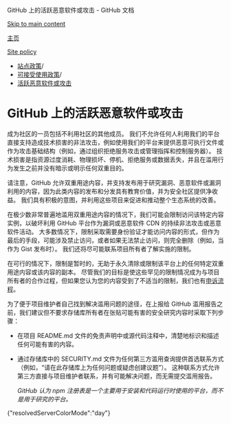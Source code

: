 GitHub 上的活跃恶意软件或攻击 - GitHub 文档

[Skip to main content](#main-content)

[主页](/zh)

[Site policy](/zh/site-policy)

* [站点政策](/zh/site-policy)/
* [可接受使用政策](/zh/site-policy/acceptable-use-policies)/
* [活跃恶意软件或攻击](/zh/site-policy/acceptable-use-policies/github-active-malware-or-exploits)

GitHub 上的活跃恶意软件或攻击
==========

成为社区的一员包括不利用社区的其他成员。 我们不允许任何人利用我们的平台直接支持造成技术损害的非法攻击，例如使用我们的平台来提供恶意可执行文件或作为攻击基础结构（例如，通过组织拒绝服务攻击或管理指挥和控制服务器）。 技术损害是指资源过度消耗、物理损坏、停机、拒绝服务或数据丢失，并且在滥用行为发生之前并没有暗示或明示任何双重目的。

请注意，GitHub 允许双重用途内容，并支持发布用于研究漏洞、恶意软件或漏洞利用的内容，因为此类内容的发布和分发具有教育价值，并为安全社区提供净收益。 我们具有积极的意图，并利用这些项目来促进和推动整个生态系统的改善。

在极少数非常普遍地滥用双重用途内容的情况下，我们可能会限制访问该特定内容实例，以破坏利用 GitHub 平台作为漏洞或恶意软件 CDN 的持续非法攻击或恶意软件活动。 大多数情况下，限制采取需要身份验证才能访问内容的形式，但作为最后的手段，可能涉及禁止访问，或者如果无法禁止访问，则完全删除（例如，当作为 Gist 发布时）。 我们还将尽可能联系项目所有者了解实施的限制。

在可行的情况下，限制是暂时的，无助于永久清除或限制该平台上的任何特定双重用途内容或该内容的副本。 尽管我们的目标是使这些罕见的限制情况成为与项目所有者的合作过程，但如果您认为您的内容受到了不适当的限制，我们也有[申诉流程](/zh/site-policy/acceptable-use-policies/github-appeal-and-reinstatement)。

为了便于项目维护者自己找到解决滥用问题的途径，在上报给 GitHub 滥用报告之前，我们建议但不要求存储库所有者在张贴可能有害的安全研究内容时采取下列步骤：

* 在项目 README.md 文件的免责声明中或源代码注释中，清楚地标识和描述任何可能有害的内容。

* 通过存储库中的 SECURITY.md 文件为任何第三方滥用查询提供首选联系方式（例如，“请在此存储库上为任何问题或疑虑创建议题”）。 这种联系方式允许第三方直接与项目维护者联系，并有可能解决问题，而无需提交滥用报告。

  *GitHub 认为 npm 注册表是一个主要用于安装和代码运行时使用的平台，而不是用于研究的平台。*

{"resolvedServerColorMode":"day"}
